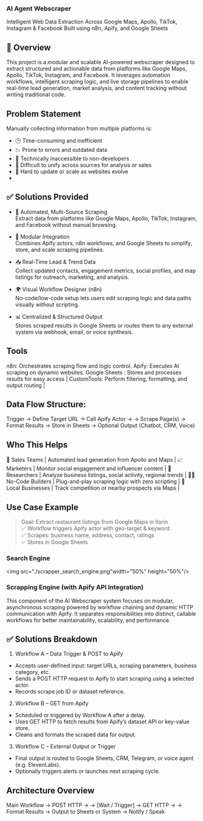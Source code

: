 ### AI Agent Webscraper

Intelligent Web Data Extraction Across Google Maps, Apollo, TikTok, Instagram & Facebook
Built using n8n, Apify, and Google Sheets

## 📌 Overview
This project is a modular and scalable AI-powered webscraper designed to extract structured and actionable data from platforms like Google Maps, Apollo, TikTok, Instagram, and Facebook. It leverages automation workflows, intelligent scraping logic, and live storage pipelines to enable real-time lead generation, market analysis, and content tracking without writing traditional code.

## Problem Statement

Manually collecting information from multiple platforms is:  
- 🕒 Time-consuming and inefficient  
- 📉 Prone to errors and outdated data  
- 🛑 Technically inaccessible to non-developers  
- 📂 Difficult to unify across sources for analysis or sales  
- 🔄 Hard to update or scale as websites evolve
- 
## ✅ Solutions Provided

- 🔁 Automated, Multi-Source Scraping  
  Extract data from platforms like Google Maps, Apollo, TikTok, Instagram, and Facebook without manual browsing.

- 🧩 Modular Integration  
  Combines Apify actors, n8n workflows, and Google Sheets to simplify, store, and scale scraping pipelines.

- 📥 Real-Time Lead & Trend Data  
  Collect updated contacts, engagement metrics, social profiles, and map listings for outreach, marketing, and analysis.

- 🌍 Visual Workflow Designer (n8n)  
  No-code/low-code setup lets users edit scraping logic and data paths visually without scripting.

- 📊 Centralized & Structured Output  
  Stores scraped results in Google Sheets or routes them to any external system via webhook, email, or voice synthesis.

## Tools 

n8n: Orchestrates scraping flow and logic control.
Apify: Executes AI scraping on dynamic websites.
Google Sheets : Stores and processes results for easy access |
CustomTools: Perform filtering, formatting, and output routing |

## Data Flow Structure:  
Trigger → Define Target URL → Call Apify Actor →
→ Scrape Page(s) → Format Results → Store in Sheets → Optional Output (Chatbot, CRM, Voice)


## Who This Helps
  
 🎯 Sales Teams | Automated lead generation from Apollo and Maps |
 📈 Marketers   | Monitor social engagement and influencer content |
 🧠 Researchers | Analyze business listings, social activity, regional trends |
🧑‍💻 No-Code Builders | Plug-and-play scraping logic with zero scripting |
🏬 Local Businesses | Track competition or nearby prospects via Maps |

## Use Case Example

> Goal: Extract restaurant listings from Google Maps in Ilorin  
> ✅ Workflow triggers Apify actor with geo-target & keyword  
> ✅ Scrapes: business name, address, contact, ratings  
> ✅ Stores in Google Sheets


### Search Engine
   <img src="./scrapper_search_engine.png"width="50%" height="50%"/> 

   ### Scrapping Engine (with Apify API Integration)

This component of the AI Webscraper system focuses on modular, asynchronous scraping powered by workflow chaining and dynamic HTTP communication with Apify. It separates responsibilities into distinct, callable workflows for better maintainability, scalability, and performance.

## ✅ Solutions Breakdown

1. Workflow A – Data Trigger & POST to Apify
- Accepts user-defined input: target URLs, scraping parameters, business category, etc.
- Sends a POST HTTP request to Apify to start scraping using a selected actor.
- Records scrape job ID or dataset reference.

2. Workflow B – GET from Apify
- Scheduled or triggered by Workflow A after a delay.
- Uses GET HTTP to fetch results from Apify’s dataset API or key-value store.
- Cleans and formats the scraped data for output.

3. Workflow C – External Output or Trigger
- Final output is routed to Google Sheets, CRM, Telegram, or voice agent (e.g. ElevenLabs).
- Optionally triggers alerts or launches next scraping cycle.

## Architecture Overview

Main Workflow → POST HTTP →
→ [Wait / Trigger] → GET HTTP →
→ Format Results → Output to Sheets or System → Notify / Speak
